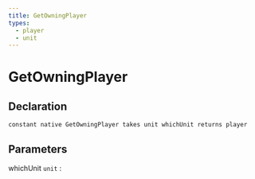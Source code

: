 ```yaml
---
title: GetOwningPlayer
types:
  - player
  - unit
---
```


# GetOwningPlayer

## Declaration

```jass
constant native GetOwningPlayer takes unit whichUnit returns player
```

## Parameters
whichUnit `unit`
: 

